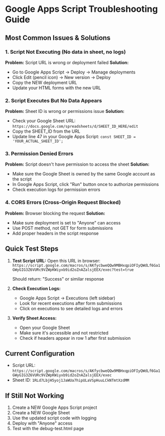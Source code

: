 # Google Apps Script Troubleshooting Guide

## Most Common Issues & Solutions

### 1. Script Not Executing (No data in sheet, no logs)
**Problem:** Script URL is wrong or deployment failed
**Solution:**
- Go to Google Apps Script → Deploy → Manage deployments
- Click Edit (pencil icon) → New version → Deploy
- Copy the NEW deployment URL
- Update your HTML forms with the new URL

### 2. Script Executes But No Data Appears
**Problem:** Sheet ID is wrong or permissions issue
**Solution:**
- Check your Google Sheet URL: `https://docs.google.com/spreadsheets/d/SHEET_ID_HERE/edit`
- Copy the SHEET_ID from the URL
- Update line 47 in your Google Apps Script: `const SHEET_ID = 'YOUR_ACTUAL_SHEET_ID';`

### 3. Permission Denied Errors
**Problem:** Script doesn't have permission to access the sheet
**Solution:**
- Make sure the Google Sheet is owned by the same Google account as the script
- In Google Apps Script, click "Run" button once to authorize permissions
- Check execution logs for permission errors

### 4. CORS Errors (Cross-Origin Request Blocked)
**Problem:** Browser blocking the request
**Solution:**
- Make sure deployment is set to "Anyone" can access
- Use POST method, not GET for form submissions
- Add proper headers in the script response

## Quick Test Steps

1. **Test Script URL:** Open this URL in browser:
   `https://script.google.com/macros/s/AKfycbweQQw9MBHxqpiOFIyQWdLf6Ga1GWyGIG3Z6VURc9VZWpKWiyxb9id2oZnAZalsjEEX/exec?test=true`
   
   Should return: "Success" or similar response

2. **Check Execution Logs:**
   - Google Apps Script → Executions (left sidebar)
   - Look for recent executions after form submissions
   - Click on executions to see detailed logs and errors

3. **Verify Sheet Access:**
   - Open your Google Sheet
   - Make sure it's accessible and not restricted
   - Check if headers appear in row 1 after first submission

## Current Configuration
- Script URL: `https://script.google.com/macros/s/AKfycbweQQw9MBHxqpiOFIyQWdLf6Ga1GWyGIG3Z6VURc9VZWpKWiyxb9id2oZnAZalsjEEX/exec`
- Sheet ID: `1RLd7LbjH5yoj1JaWUa7hipULaVSpHuuLCkNTmtXzdMM`

## If Still Not Working
1. Create a NEW Google Apps Script project
2. Create a NEW Google Sheet
3. Use the updated script code with logging
4. Deploy with "Anyone" access
5. Test with the debug-test.html page
